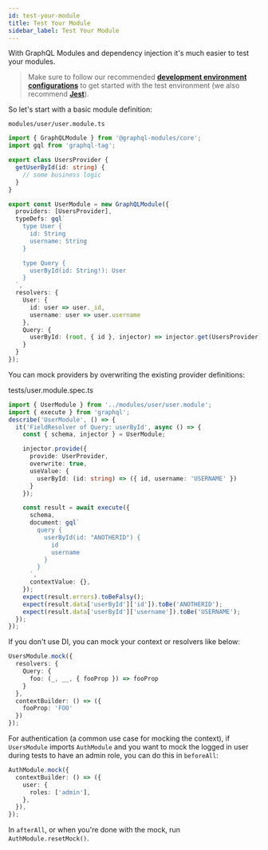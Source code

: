 ```yaml
---
id: test-your-module
title: Test Your Module
sidebar_label: Test Your Module
---
```


With GraphQL Modules and dependency injection it's much easier to test your modules.

> Make sure to follow our recommended **[development environment configurations](/docs/recipes/development-environment)** to get started with the test environment (we also recommend **[Jest](https://jestjs.io/)**).

So let's start with a basic module definition:

`modules/user/user.module.ts`

```typescript
import { GraphQLModule } from '@graphql-modules/core';
import gql from 'graphql-tag';

export class UsersProvider {
  getUserById(id: string) {
    // some business logic
  }
}

export const UserModule = new GraphQLModule({
  providers: [UsersProvider],
  typeDefs: gql`
    type User {
      id: String
      username: String
    }

    type Query {
      userById(id: String!): User
    }
  `,
  resolvers: {
    User: {
      id: user => user._id,
      username: user => user.username
    },
    Query: {
      userById: (root, { id }, injector) => injector.get(UsersProvider).getUserById(id)
    }
  }
});
```

You can mock providers by overwriting the existing provider definitions:

tests/user.module.spec.ts

```typescript
import { UserModule } from '../modules/user/user.module';
import { execute } from 'graphql';
describe('UserModule', () => {
  it('FieldResolver of Query: userById', async () => {
    const { schema, injector } = UserModule;

    injector.provide({
      provide: UserProvider,
      overwrite: true,
      useValue: {
        userById: (id: string) => ({ id, username: 'USERNAME' })
      }
    });

    const result = await execute({
      schema,
      document: gql`
        query {
          userById(id: "ANOTHERID") {
            id
            username
          }
        }
      `,
      contextValue: {},
    });
    expect(result.errors).toBeFalsy();
    expect(result.data['userById']['id']).toBe('ANOTHERID');
    expect(result.data['userById']['username']).toBe('USERNAME');
  });
});
```

If you don't use DI, you can mock your context or resolvers like below:

```ts
UsersModule.mock({
  resolvers: {
    Query: {
      foo: (_, __, { fooProp }) => fooProp
    }
  },
  contextBuilder: () => ({
    fooProp: 'FOO'
  })
});
```

For authentication (a common use case for mocking the context), if `UsersModule` imports `AuthModule` and you want to mock the logged in user during tests to have an admin role, you can do this in `beforeAll`:

```ts
AuthModule.mock({
  contextBuilder: () => ({
    user: {
      roles: ['admin'],
    },
  }),
});
```

In `afterAll`, or when you're done with the mock, run `AuthModule.resetMock()`.

